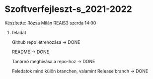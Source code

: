 # Szoftverfejleszt-s_2021-2022

Készítette: Rózsa Milán REAIS3 szerda 14:00


1. feladat


    Github repo létrehozása -> DONE
  
    README -> DONE
  
    Tanárnő meghívása a repo-hoz -> DONE
  
    Feledatok mind külön branchen, valamint Release branch -> DONE
